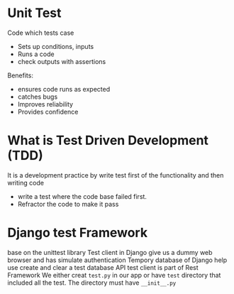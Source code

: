# Unit Test
Code which tests case
+ Sets up conditions, inputs
+ Runs a code 
+ check outputs with assertions

Benefits:
+ ensures code runs as expected
+ catches bugs
+ Improves reliability
+ Provides confidence

# What is Test Driven Development (TDD)
It is a development practice by write test first of the functionality and then writing code
+ write a test where the code base failed first.
+ Refractor the code to make it pass

# Django test Framework
base on the unittest library
Test client in Django give us a dummy web browser and has simulate authentication
Tempory database of Django help use create and clear a test database
API test client is part of Rest Framework
We either creat `test.py` in our app or have `test` directory that included all the test. The directory must have `__init__.py` 
